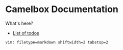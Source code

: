# Camelbox Documentation #

What's here?

- [List of todos](https://github.com/cpanxaoc/camelbox-docs/blob/master/todos.md)

`vim: filetype=markdown shiftwidth=2 tabstop=2`
